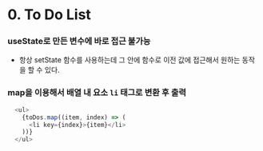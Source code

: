 # 0. To Do List
### useState로 만든 변수에 바로 접근 불가능
- 항상 setState 함수를 사용하는데 그 안에 함수로 이전 값에 접근해서 원하는 동작을 할 수 있다.
### map을 이용해서 배열 내 요소 `li` 태그로 변환 후 출력
```js
  <ul>
	{toDos.map((item, index) => (
	  <li key={index}>{item}</li>
	))}
  </ul>
```